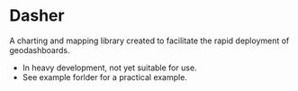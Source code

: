 Dasher
===============

A charting and mapping library created to facilitate the rapid deployment of geodashboards.

* In heavy development, not yet suitable for use.
* See example forlder for a practical example.